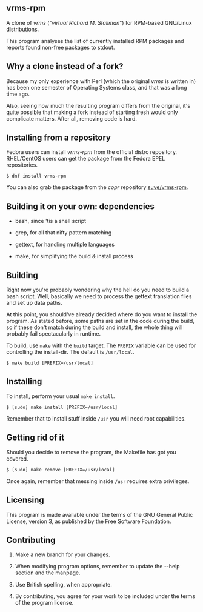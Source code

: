 **vrms-rpm**
----------
A clone of *vrms* ("*virtual Richard M. Stallman*") for
RPM-based GNU/Linux distributions.

This program analyses the list of currently installed RPM packages and reports
found non-free packages to stdout. 


**Why a clone instead of a fork?**
----------
Because my only experience with Perl (which the original *vrms* is written in)
has been one semester of Operating Systems class, and that was a long time ago.

Also, seeing how much the resulting program differs from the original, it's
quite possible that making a fork instead of starting fresh would only
complicate matters. After all, removing code is hard.


**Installing from a repository**
----------
Fedora users can install *vrms-rpm* from the official distro repository.
RHEL/CentOS users can get the package from the Fedora EPEL repositories.
```
$ dnf install vrms-rpm
```
You can also grab the package from the *copr* repository 
[suve/vrms-rpm](https://copr.fedorainfracloud.org/coprs/suve/vrms-rpm/).


**Building it on your own: dependencies**
----------
- bash, since 'tis a shell script

- grep, for all that nifty pattern matching

- gettext, for handling multiple languages

- make, for simplifying the build & install process


**Building**
----------
Right now you're probably wondering why the hell do you need to build a 
bash script. Well, basically we need to process the gettext translation
files and set up data paths.

At this point, you should've already decided where do you want to install
the program. As stated before, some paths are set in the code during the build,
so if these don't match during the build and install, the whole thing will
probably fail spectacularly in runtime.

To build, use `make` with the `build` target. The `PREFIX` variable can be
used for controlling the install-dir. The default is `/usr/local`.
```
$ make build [PREFIX=/usr/local]
```


**Installing**
----------
To install, perform your usual `make install`.
```
$ [sudo] make install [PREFIX=/usr/local]
```
Remember that to install stuff inside `/usr` you will need root capabilities.


**Getting rid of it**
----------
Should you decide to remove the program, the Makefile has got you covered.
```
$ [sudo] make remove [PREFIX=/usr/local]
```
Once again, remember that messing inside `/usr` requires extra privileges.


**Licensing**
----------
This program is made available under the terms of the GNU
General Public License, version 3, as published by the
Free Software Foundation.


**Contributing**
----------
 1. Make a new branch for your changes.
 
 2. When modifying program options, remember to update the --help section
    and the manpage.
 
 3. Use British spelling, when appropriate.
 
 4. By contributing, you agree for your work to be included under
    the terms of the program license.
